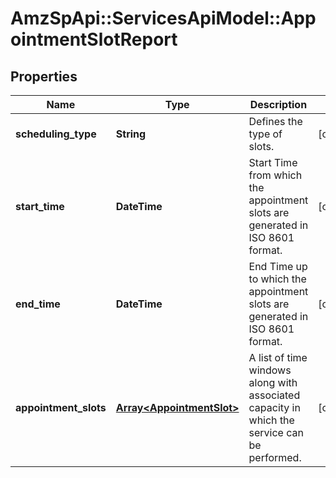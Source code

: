 # AmzSpApi::ServicesApiModel::AppointmentSlotReport

## Properties
Name | Type | Description | Notes
------------ | ------------- | ------------- | -------------
**scheduling_type** | **String** | Defines the type of slots. | [optional] 
**start_time** | **DateTime** | Start Time from which the appointment slots are generated in ISO 8601 format. | [optional] 
**end_time** | **DateTime** | End Time up to which the appointment slots are generated in ISO 8601 format. | [optional] 
**appointment_slots** | [**Array&lt;AppointmentSlot&gt;**](AppointmentSlot.md) | A list of time windows along with associated capacity in which the service can be performed. | [optional] 

